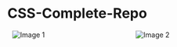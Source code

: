 # CSS-Complete-Repo
<div style="display: flex;justify-content: space-between">
    <div style="flex: 1;margin: 0 10px">
        <img src="https://github.com/alpolcaymis/CSS-Complete-Repo/assets/71964088/63a295d9-0ab3-4916-92c6-b3f918284ad4" alt="Image 1">
    </div>
    <div style="flex: 1;margin: 0 10px">
        <img src="https://github.com/alpolcaymis/CSS-Complete-Repo/assets/71964088/bccc76c7-350b-4b4e-8d97-388be6f52368" alt="Image 2">
    </div>
</div>

<style>
    .image-container {
        
        
    }

    .column {
        
        
    }
</style>
